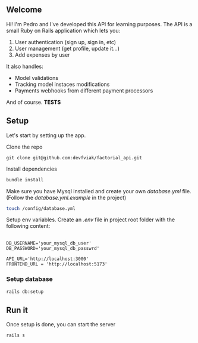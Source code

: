 ## Welcome

Hi! I'm Pedro and I've developed this API for learning purposes. The API is a small Ruby on Rails application which lets you:

1.  User authentication (sign up, sign in, etc)
2.  User management (get profile, update it...)
3.  Add expenses by user

It also handles:

*   Model validations
*   Tracking model instaces modifications
*   Payments webhooks from different payment processors

And of course. **TESTS**

## Setup

Let's start by setting up the app.  
  
Clone the repo

```plaintext
git clone git@github.com:devfviak/factorial_api.git
```

  
Install dependencies

```sh
bundle install
```

Make sure you have Mysql installed and create your own _database.yml_ file. (Follow the _database.yml.example_ in the project)

```sh
touch /config/database.yml
```

Setup env variables. Create an _.env_ file in project root folder with the following content:   
 

```plaintext
DB_USERNAME='your_mysql_db_user'
DB_PASSWORD='your_mysql_db_passwrd'

API_URL='http://localhost:3000'
FRONTEND_URL = 'http://localhost:5173'
```

### Setup database
```sh
rails db:setup
```

## Run it
Once setup is done, you can start the server

```sh
rails s
```